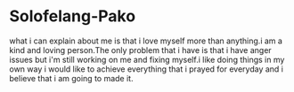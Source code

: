 # Solofelang-Pako
what i can explain about me is that i love myself more than anything.i am a kind and loving person.The only problem that i have is that i have anger issues but i'm still working on me and fixing myself.i like doing things in my own way i would like to achieve everything that i prayed for everyday and i believe that i am going to made it.
